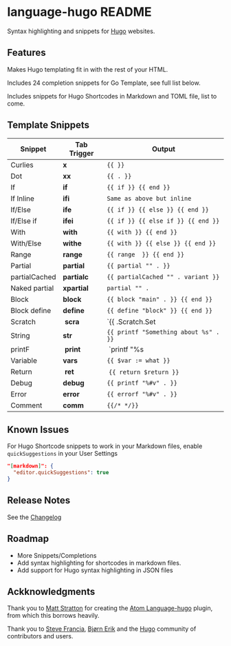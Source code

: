 # language-hugo README

Syntax highlighting and snippets for [Hugo](https://gohugo.io/) websites.

## Features

Makes Hugo templating fit in with the rest of your HTML.

Includes 24 completion snippets for Go Template, see full list below.

Includes snippets for Hugo Shortcodes in Markdown and TOML file, list to come.

## Template Snippets

Snippet | Tab Trigger | Output
--- | --- | ---
Curlies | __x__ | `{{ }}`
Dot | __xx__ | `{{ . }}`
If | __if__ | `{{ if }} {{ end }}`
If Inline | __ifi__ | `Same as above but inline`
If/Else | __ife__ | `{{ if }} {{ else }} {{ end }}`
If/Else if | __ifei__ | `{{ if }} {{ else if }} {{ end }}`
With | __with__ | `{{ with }} {{ end }}`
With/Else | __withe__ | `{{ with }} {{ else }} {{ end }}`
Range | __range__ | `{{ range  }} {{ end }}`
Partial | __partial__ | `{{ partial "" . }}`
partialCached | __partialc__ | `{{ partialCached "" . variant }}`
Naked partial | __xpartial__ | `partial "" .`
Block | __block__ | `{{ block "main" . }} {{ end }}`
Block define | __define__ | `{{ define "block" }} {{ end }}`
Scratch | __scra__ | `{{ .Scratch.Set|Get|Add|SetInMap|Delete|GetSortedMapValues }}`
String | __str__ | `{{ printf "Something about %s" . }}`
printF | __print__ | `printf "%s|%v|%d|%x" .`
Variable | __vars__ | `{{ $var := what }}`
Return | __ret__ | `{{ return $return }}`
Debug | __debug__ | `{{ printf "%#v" . }}`
Error | __error__ | `{{ errorf "%#v" . }}`
Comment | __comm__ | `{{/* */}}`

## Known Issues

For Hugo Shortcode snippets to work in your Markdown files, enable `quickSuggestions` in your User Settings

```json
"[markdown]": {
  "editor.quickSuggestions": true
}
```

## Release Notes

See the [Changelog](https://github.com/budparr/language-hugo-vscode/blob/master/CHANGELOG.md)

## Roadmap

- More Snippets/Completions
- Add syntax highlighting for shortcodes in markdown files.
- Add support for Hugo syntax highlighting in JSON files

## Ackknowledgments

Thank you to [Matt Stratton](https://github.com/mattstratton/) for creating the [Atom Language-hugo](https://github.com/mattstratton/language-hugo) plugin, from which this borrows heavily.

Thank you to [Steve Francia](https://github.com/spf13/), [Bjørn Erik](https://github.com/bep) and the [Hugo](https://gohugo.io/) community of contributors and users.